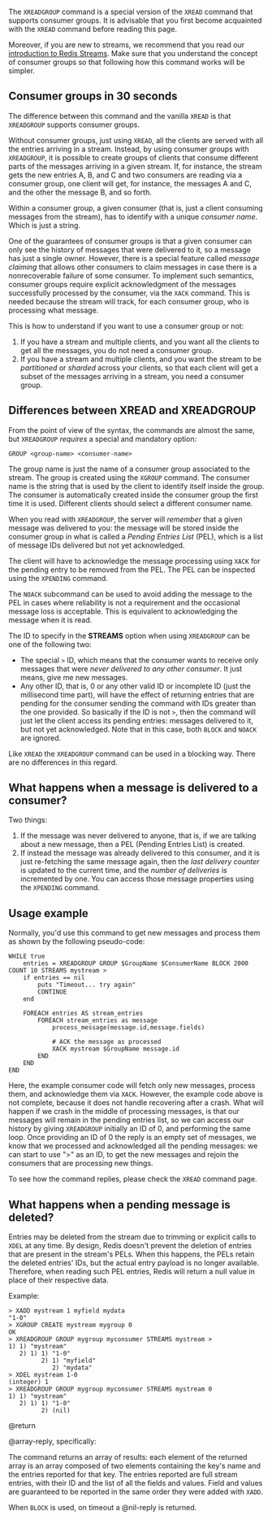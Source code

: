 The `XREADGROUP` command is a special version of the `XREAD` command that supports consumer groups.
It is advisable that you first become acquainted with the `XREAD` command before reading this page.

Moreover, if you are new to streams, we recommend that you read our [introduction to Redis Streams](/topics/streams-intro).
Make sure that you understand the concept of consumer groups so that following how this command works will be simpler.

## Consumer groups in 30 seconds

The difference between this command and the vanilla `XREAD` is that `XREADGROUP` supports consumer groups.

Without consumer groups, just using `XREAD`, all the clients are served with all the entries arriving in a stream.
Instead, by using consumer groups with `XREADGROUP`, it is possible to create groups of clients that consume different parts of the messages arriving in a given stream.
If, for instance, the stream gets the new entries A, B, and C and two consumers are reading via a consumer group, one client will get, for instance, the messages A and C, and the other the message B, and so forth.

Within a consumer group, a given consumer (that is, just a client consuming messages from the stream), has to identify with a unique *consumer name*.
Which is just a string.

One of the guarantees of consumer groups is that a given consumer can only see the history of messages that were delivered to it, so a message has just a single owner. 
However, there is a special feature called *message claiming* that allows other consumers to claim messages in case there is a nonrecoverable failure of some consumer.
To implement such semantics, consumer groups require explicit acknowledgment of the messages successfully processed by the consumer, via the `XACK` command.
This is needed because the stream will track, for each consumer group, who is processing what message.

This is how to understand if you want to use a consumer group or not:

1. If you have a stream and multiple clients, and you want all the clients to get all the messages, you do not need a consumer group.
2. If you have a stream and multiple clients, and you want the stream to be *partitioned* or *sharded* across your clients, so that each client will get a subset of the messages arriving in a stream, you need a consumer group.

## Differences between XREAD and XREADGROUP

From the point of view of the syntax, the commands are almost the same, but `XREADGROUP` *requires* a special and mandatory option:

    GROUP <group-name> <consumer-name>

The group name is just the name of a consumer group associated to the stream.
The group is created using the `XGROUP` command.
The consumer name is the string that is used by the client to identify itself inside the group. The consumer is automatically created inside the consumer group the first time it is used.
Different clients should select a different consumer name.

When you read with `XREADGROUP`, the server will *remember* that a given message was delivered to you: the message will be stored inside the consumer group in what is called a *Pending Entries List* (PEL), which is a list of message IDs delivered but not yet acknowledged.

The client will have to acknowledge the message processing using `XACK` for the pending entry to be removed from the PEL.
The PEL can be inspected using the `XPENDING` command.

The `NOACK` subcommand can be used to avoid adding the message to the PEL in cases where reliability is not a requirement and the occasional message loss is acceptable.
This is equivalent to acknowledging the message when it is read.

The ID to specify in the **STREAMS** option when using `XREADGROUP` can be one of the following two:

* The special `>` ID, which means that the consumer wants to receive only messages that were *never delivered to any other consumer*.
  It just means, give me new messages.
* Any other ID, that is, 0 or any other valid ID or incomplete ID (just the millisecond time part), will have the effect of returning entries that are pending for the consumer sending the command with IDs greater than the one provided.
  So basically if the ID is not `>`, then the command will just let the client access its pending entries: messages delivered to it, but not yet acknowledged.
  Note that in this case, both `BLOCK` and `NOACK` are ignored.

Like `XREAD` the `XREADGROUP` command can be used in a blocking way.
There are no differences in this regard.

## What happens when a message is delivered to a consumer?

Two things:

1. If the message was never delivered to anyone, that is, if we are talking about a new message, then a PEL (Pending Entries List) is created.
2. If instead the message was already delivered to this consumer, and it is just re-fetching the same message again, then the *last delivery counter* is updated to the current time, and the *number of deliveries* is incremented by one. You can access those message properties using the `XPENDING` command.

## Usage example

Normally, you'd use this command to get new messages and process them as shown by the following  pseudo-code:

```
WHILE true
    entries = XREADGROUP GROUP $GroupName $ConsumerName BLOCK 2000 COUNT 10 STREAMS mystream >
    if entries == nil
        puts "Timeout... try again"
        CONTINUE
    end

    FOREACH entries AS stream_entries
        FOREACH stream_entries as message
            process_message(message.id,message.fields)

            # ACK the message as processed
            XACK mystream $GroupName message.id
        END
    END
END
```

Here, the example consumer code will fetch only new messages, process them, and acknowledge them via `XACK`.
However, the example code above is not complete, because it does not handle recovering after a crash.
What will happen if we crash in the middle of processing messages, is that our messages will remain in the pending entries list, so we can access our history by giving `XREADGROUP` initially an ID of 0, and performing the same loop.
Once providing an ID of 0 the reply is an empty set of messages, we know that we processed and acknowledged all the pending messages: we can start to use ">" as an ID, to get the new messages and rejoin the consumers that are processing new things.

To see how the command replies, please check the `XREAD` command page.

## What happens when a pending message is deleted?

Entries may be deleted from the stream due to trimming or explicit calls to `XDEL` at any time.
By design, Redis doesn't prevent the deletion of entries that are present in the stream's PELs.
When this happens, the PELs retain the deleted entries' IDs, but the actual entry payload is no longer available.
Therefore, when reading such PEL entries, Redis will return a null value in place of their respective data.

Example:

```
> XADD mystream 1 myfield mydata
"1-0"
> XGROUP CREATE mystream mygroup 0
OK
> XREADGROUP GROUP mygroup myconsumer STREAMS mystream >
1) 1) "mystream"
   2) 1) 1) "1-0"
         2) 1) "myfield"
            2) "mydata"
> XDEL mystream 1-0
(integer) 1
> XREADGROUP GROUP mygroup myconsumer STREAMS mystream 0
1) 1) "mystream"
   2) 1) 1) "1-0"
         2) (nil)
```

@return

@array-reply, specifically:

The command returns an array of results: each element of the returned array is an array composed of two elements containing the key's name and the entries reported for that key.
The entries reported are full stream entries, with their ID and the list of all the fields and values.
Field and values are guaranteed to be reported in the same order they were added with `XADD`.

When `BLOCK` is used, on timeout a @nil-reply is returned.
